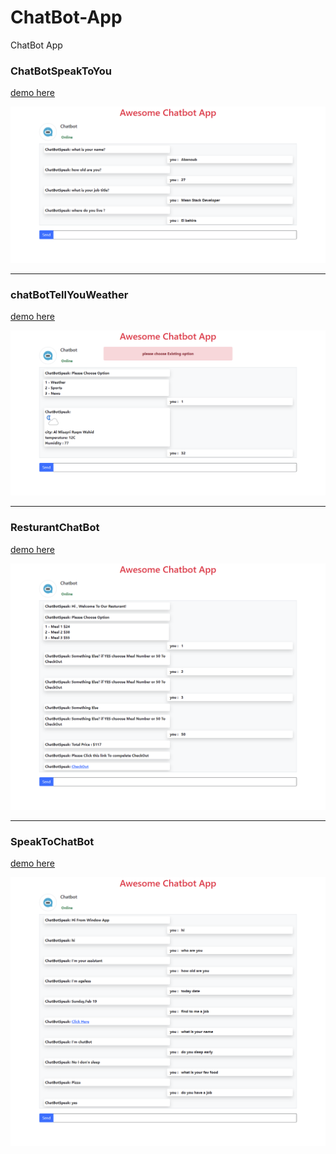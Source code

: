 # ChatBot-App
ChatBot App
<h3>ChatBotSpeakToYou</h3>

<a href="https://abanoubkerols.github.io/ChatBot-App/ChatBotSpeakToYou/">demo here </a>

<img src="./ChatBotSpeakToYou/screencapture-file-D-front-end-work-on-gitHub-Chat-pot-App-s-ChatBot-App-ChatBotSpeakToYou-index-html-2023-02-19-08_01_20.png">

___

<h3>chatBotTellYouWeather</h3>

<a href="https://abanoubkerols.github.io/ChatBot-App/chatBotTellYouWeather/">demo here </a>

<img src="./chatBotTellYouWeather/screencapture-file-D-front-end-work-on-gitHub-Chat-pot-App-s-ChatBot-App-chatBotTellYouWeather-index-html-2023-02-19-08_03_12.png">

___

<h3>ResturantChatBot</h3>

<a href="https://abanoubkerols.github.io/ChatBot-App/ResturantChatBot/">demo here </a>

<img src="./ResturantChatBot/screencapture-file-D-front-end-work-on-gitHub-Chat-pot-App-s-ChatBot-App-ResturantChatBot-index-html-2023-02-19-08_04_27.png">

___

<h3>SpeakToChatBot</h3>

<a href="https://abanoubkerols.github.io/ChatBot-App/SpeakToChatBot/">demo here </a>

<img src="./SpeakToChatBot/screencapture-file-D-front-end-work-on-gitHub-Chat-pot-App-s-ChatBot-App-SpeakToChatBot-index-html-2023-02-19-08_07_47.png">